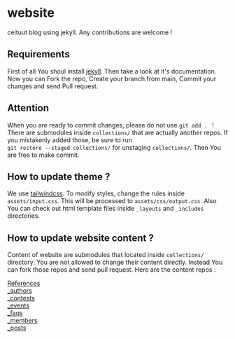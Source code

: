 # website
ceituut blog using jekyll. Any contributions are welcome !

## Requirements

First of all You shoul install [jekyll][]. Then take a look at it's documentation.
Now you can Fork the repo, Create your branch from main, Commit your changes and send Pull request.

## Attention

When you are ready to commit changes, please do not use `git add . ` !    
There are submodules inside `collections/` that are 
actually another repos. If you mistakenly added those, be sure to run  
`git restore --staged collections/` for unstaging `collections/`. Then You are free to make commit.   

## How to update theme ?

We use [tailwindcss][]. To modify styles, 
change the rules inside `assets/input.css`. This will be processed to `assets/css/output.css`. Also You can check out html template files inside `_layouts` and `_includes` directories.

## How to update website content ?

Content of website are submodules that located inside `collections/` directory. You are not allowed to change their content 
directly. Instead You can fork those repos and send pull request. Here are the content repos :  

[References][]  
[_authors][]  
[_contests][]  
[_events][]  
[_faqs][]  
[_members][]  
[_posts][]  

[jekyll]: https://jekyllrb.com/docs/installation/  
[tailwindcss]: https://tailwindcss.com/  

[References]: https://github.com/ceituut/References  
[_authors]: https://github.com/ceituut/_authors  
[_contests]: https://github.com/ceituut/_contests  
[_events]: https://github.com/ceituut/_events  
[_faqs]: https://github.com/ceituut/_faqs  
[_members]: https://github.com/ceituut/_members  
[_posts]: https://github.com/ceituut/_posts  
